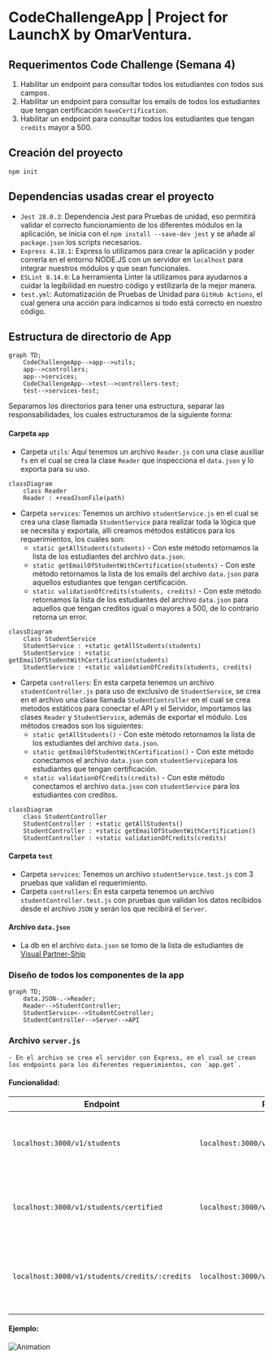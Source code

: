 # CodeChallengeApp | Project for LaunchX by OmarVentura.

## Requerimentos Code Challenge (Semana 4)

1. Habilitar un endpoint para consultar todos los estudiantes con todos sus campos.
2. Habilitar un endpoint para consultar los emails de todos los estudiantes que tengan certificación `haveCertification`.
3. Habilitar un endpoint para consultar todos los estudiantes que tengan `credits` mayor a 500.

## Creación del proyecto
```
npm init
```

## Dependencias usadas crear el proyecto

 - `Jest 28.0.3`:  Dependencia Jest para Pruebas de unidad, eso permitirá validar el correcto funcionamiento de los diferentes módulos en la aplicación, se inicia con el   `npm install --save-dev jest` y se añade al `package.json` los scripts necesarios.
 - `Express 4.18.1`: Express lo utilizamos para crear la aplicación y poder correrla en el entorno NODE.JS con un servidor en `localhost` para integrar nuestros módulos y que sean funcionales.
 - `ESLint 8.14.0`:  La herramienta Linter la utilizamos para ayudarnos a cuidar la legibilidad en nuestro código y estilizarla de la mejor manera.
 - `test.yml`:  Automatización de Pruebas de Unidad para `GitHub Actions`, el cual genera una acción para indicarnos si todo está correcto en nuestro código.

## Estructura de directorio de App

```mermaid
graph TD;
    CodeChallengeApp-->app-->utils;
    app-->controllers;
    app-->services;
    CodeChallengeApp-->test-->controllers-test;
    test-->services-test;
```
Separamos los directorios para tener una estructura, separar las responsabilidades, los cuales estructuramos de la siguiente forma:

#### Carpeta `app`

- Carpeta `utils`: Aquí tenemos un archivo `Reader.js` con una clase auxiliar `fs` en el cual se crea la clase `Reader` que inspecciona el `data.json` y lo exporta para su uso.
```mermaid
classDiagram
    class Reader
    Reader : +readJsonFile(path)
```
- Carpeta `services`: Tenemos un archivo `studentService.js` en el cual se crea una clase llamada `StudentService` para realizar toda la lógica que se necesita y exportala, alli creamos métodos estáticos para los requerimientos, los cuales son:
    - `static getAllStudents(students)` - Con este método retornamos la lista de los estudiantes del archivo `data.json`.
    - `static getEmailOfStudentWithCertification(students)` - Con este método retornamos la lista de los emails del archivo `data.json` para aquellos estudiantes que tengan certificación.
    - `static validationOfCredits(students, credits)` - Con este método retornamos la lista de los estudiantes del archivo `data.json` para aquellos que tengan creditos igual o mayores a 500, de lo contrario retorna un error.
```mermaid        
classDiagram
    class StudentService
    StudentService : +static getAllStudents(students)
    StudentService : +static getEmailOfStudentWithCertification(students)
    StudentService : +static validationOfCredits(students, credits)
```
- Carpeta `controllers`: En esta carpeta tenemos un archivo `studentController.js` para uso de exclusivo de `StudentService`, se crea en el archivo una clase llamada `StudentController` en el cual se crea metodos estáticos para conectar el API y el Servidor, importamos las clases `Reader` y `StudentService`, además de exportar el módulo. Los métodos creados son los siguientes:
    - `static getAllStudents()` - Con este método retornamos la lista de los estudiantes del archivo `data.json`.
    - `static getEmailOfStudentWithCertification()` - Con este método conectamos el archivo `data.json` con `studentService`para los estudiantes que tengan certificación.
    - `static validationOfCredits(credits)` - Con este método conectamos el archivo `data.json` con `studentService` para los estudiantes con creditos.
```mermaid        
classDiagram
    class StudentController
    StudentController : +static getAllStudents()
    StudentController : +static getEmailOfStudentWithCertification()
    StudentController : +static validationOfCredits(credits)
```
#### Carpeta `test`
- Carpeta `services`: Tenemos un archivo `studentService.test.js` con 3 pruebas que validan el requerimiento.
- Carpeta `controllers`: En esta carpeta tenemos un archivo `studentController.test.js` con pruebas que validan los datos recibidos desde el archivo `JSON` y serán los que recibirá el `Server`.

#### Archivo `data.json`
- La db en el archivo `data.json` se tomo de la lista de estudiantes de <a href="https://gist.github.com/carlogilmar/1f5164637fb77aecef3b9e6b9e2a9b63">Visual Partner-Ship</a>

### Diseño de todos los componentes de la app

```mermaid
graph TD;
    data.JSON-.->Reader;
    Reader-->StudentController;
    StudentService<-->StudentController;
    StudentController-->Server-->API
```
### Archivo `server.js`
    - En el archivo se crea el servidor con Express, en el cual se crean los endpoints para los diferentes requerimientos, con `app.get`.

#### Funcionalidad:

| Endpoint | Request | Response |
|---|---|---|
| `localhost:3000/v1/students` | `localhost:3000/v1/students` | Deberás obtener la lista de estudiantes de Visual Partners |
| `localhost:3000/v1/students/certified` | `localhost:3000/v1/students/certified` | Se obtienen los emails de los estudiantes que tienen certificacion |
| `localhost:3000/v1/students/credits/:credits` | `localhost:3000/v1/students/credits/500` | Deberás obtener la lista de usernames con mas de 500 creditos |

#### Ejemplo:
![Animation](https://user-images.githubusercontent.com/99059639/166859505-e34cfb6b-6406-468d-9e1d-33406e90f86c.gif)

